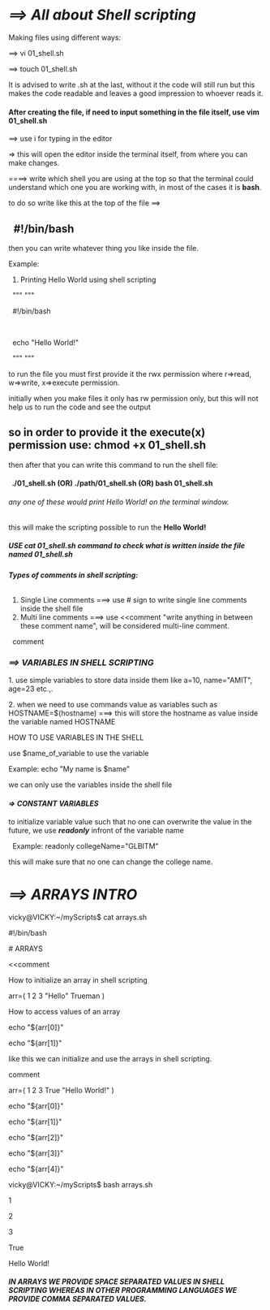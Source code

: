 # ***==> All about Shell scripting***



Making files using different ways:



==> vi 01\_shell.sh

==> touch 01\_shell.sh



It is advised to write .sh at the last, without it the code will still run but this makes the code readable and leaves a good impression to whoever reads it.



#### After creating the file, if need to input something in the file itself, use vim 01\_shell.sh



==> use i for typing in the editor

=> this will open the editor inside the terminal itself, from where you can make changes.



====> write which shell you are using at the top so that the terminal could understand which one you are working with, in most of the cases it is **bash**.

to do so write like this at the top of the file ==>

##  				 #!/bin/bash

then you can write whatever thing you like inside the file.



Example:

1. Printing Hello World using shell scripting

 	"""				"""

 		#!/bin/bash

 

 		echo "Hello World!"

 	"""				"""



to run the file you must first provide it the rwx permission where r=>read,   w=>write,   x=>execute permission.

initially when you make files it only has rw permission only, but this will not help us to run the code and see the output



so in order to provide it the execute(x) permission use:
chmod +x 01\_shell.sh
---



then after that you can write this command to run the shell file:



####  		./01\_shell.sh (OR)  ./path/01\_shell.sh   (OR)   bash 01\_shell.sh



###### any one of these would print Hello World! on the terminal window.



this will make the scripting possible to run the **Hello World!**







##### **USE cat 01\_shell.sh command to check what is written inside the file named 01\_shell.sh**



###### **Types of comments in shell scripting:**



1. Single Line comments ===> use # sign to write single line comments inside the shell file
2. Multi line comments ===> use <<comment "write anything in between these comment name", will be considered multi-line comment.

 				 comment





### ***==> VARIABLES IN SHELL SCRIPTING***



1\.	use simple variables to store data inside them like a=10, name="AMIT", age=23 etc.,.

2\.	when we need to use commands value as variables such as HOSTNAME=$(hostname)  ===> this will store the hostname as value inside the variable named HOSTNAME



HOW TO USE VARIABLES IN THE SHELL



use $name\_of\_variable to use the variable

Example:  		echo "My name is $name"





we can only use the variables inside the shell file

#### 

#### *=> CONSTANT VARIABLES*

to initialize variable value such that no one can overwrite the value in the future, we use ***readonly*** infront of the variable name

 	Example:     readonly collegeName="GLBITM"

this will make sure that no one can change the college name.













# ***==> ARRAYS INTRO***



vicky@VICKY:~/myScripts$ cat arrays.sh

\#!/bin/bash





\# ARRAYS



<<comment

How to initialize an array in shell scripting

arr=( 1 2 3 "Hello" Trueman )



How to access values of an array

echo "${arr\[0]}"

echo "${arr\[1]}"



like this we can initialize and use the arrays in shell scripting.

comment







arr=( 1 2 3 True "Hello World!" )



echo "${arr\[0]}"

echo "${arr\[1]}"

echo "${arr\[2]}"

echo "${arr\[3]}"

echo "${arr\[4]}"





vicky@VICKY:~/myScripts$ bash arrays.sh

1

2

3

True

Hello World!





###### ***IN ARRAYS WE PROVIDE SPACE SEPARATED VALUES IN SHELL SCRIPTING WHEREAS IN OTHER PROGRAMMING LANGUAGES WE PROVIDE COMMA SEPARATED VALUES.***



